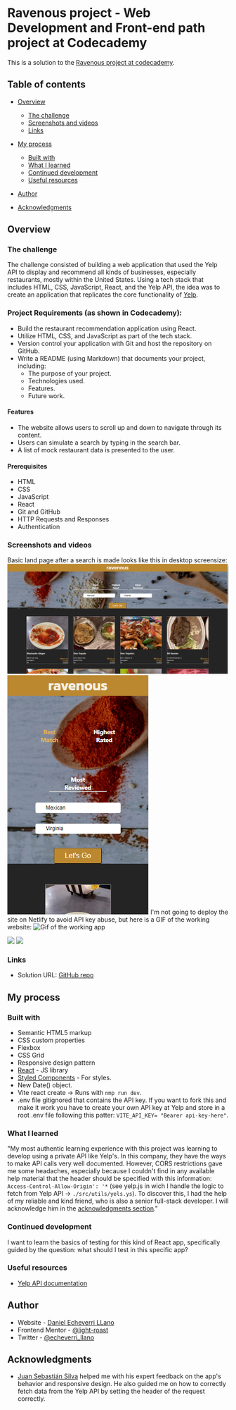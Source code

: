 # Ravenous project - Web Development and Front-end path project at Codecademy

This is a solution to the [Ravenous project at codecademy](https://www.codecademy.com/paths/web-development/tracks/front-end-applications-with-react/modules/ravenous-part-four/projects/interacting-with-yelp-api).

## Table of contents

- [Overview](#overview)

   - [The challenge](#the-challenge)
   - [Screenshots and videos](#screenshots-and-videos)
   - [Links](#links)

- [My process](#my-process)

   - [Built with](#built-with)
   - [What I learned](#what-i-learned)
   - [Continued development](#continued-development)
   - [Useful resources](#useful-resources)

- [Author](#author)
- [Acknowledgments](#acknowledgments)

## Overview

### The challenge

The challenge consisted of building a web application that used the Yelp API to display and recommend all kinds of businesses, especially restaurants, mostly within the United States. Using a tech stack that includes HTML, CSS, JavaScript, React, and the Yelp API, the idea was to create an application that replicates the core functionality of [Yelp](https://www.yelp.com/).

### Project Requirements (as shown in Codecademy):

- Build the restaurant recommendation application using React.
- Utilize HTML, CSS, and JavaScript as part of the tech stack.
- Version control your application with Git and host the repository on GitHub.
- Write a README (using Markdown) that documents your project, including:
   - The purpose of your project.
   - Technologies used.
   - Features.
   - Future work.

#### Features

- The website allows users to scroll up and down to navigate through its content.
- Users can simulate a search by typing in the search bar.
- A list of mock restaurant data is presented to the user.

#### Prerequisites

- HTML
- CSS
- JavaScript
- React
- Git and GitHub
- HTTP Requests and Responses
- Authentication

### Screenshots and videos

Basic land page after a search is made looks like this in desktop screensize:
![Desktop size screenshot](./public/1.png)
![Mobile size screenshot](./public/21.png)
I'm not going to deploy the site on Netlify to avoid API key abuse, but here is a GIF of the working website:
![Gif of the working app](./public/showcasee.gif)

![](./public/web-snap.png)
![](./public/mobile-snap.png)

### Links

- Solution URL: [GitHub repo](https://github.com/light-roast/ravenous)

## My process

### Built with

- Semantic HTML5 markup
- CSS custom properties
- Flexbox
- CSS Grid
- Responsive design pattern
- [React](https://reactjs.org/) - JS library
- [Styled Components](https://styled-components.com/) - For styles.
- New Date() object.
- Vite react create -> Runs with `nmp run dev`.
- .env file gitignored that contains the API key. If you want to fork this and make it work you have to create your own API key at Yelp and store in a root .env file following this patter: `VITE_API_KEY= "Bearer api-key-here"`.

### What I learned

"My most authentic learning experience with this project was learning to develop using a private API like Yelp's. In this company, they have the ways to make API calls very well documented. However, CORS restrictions gave me some headaches, especially because I couldn't find in any available help material that the header should be specified with this information: `Access-Control-Allow-Origin': '*` (see yelp.js in wich I handle the logic to fetch from Yelp API -> `./src/utils/yels.ys`). To discover this, I had the help of my reliable and kind friend, who is also a senior full-stack developer. I will acknowledge him in the [acknowledgments section](#acknowledgments)."

### Continued development

I want to learn the basics of testing for this kind of React app, specifically guided by the question: what should I test in this specific app?

### Useful resources

- [Yelp API documentation](https://docs.developer.yelp.com/docs/fusion-intro)

## Author

- Website - [Daniel Echeverri LLano](https://light-roast.github.io/portafolio/)
- Frontend Mentor - [@light-roast](https://www.frontendmentor.io/profile/light-roast)
- Twitter - [@echeverri_llano](https://www.twitter.com/echeverri_llano)

## Acknowledgments

- [Juan Sebastián Silva](https://github.com/juansesilva) helped me with his expert feedback on the app's behavior and responsive design. He also guided me on how to correctly fetch data from the Yelp API by setting the header of the request correctly.

